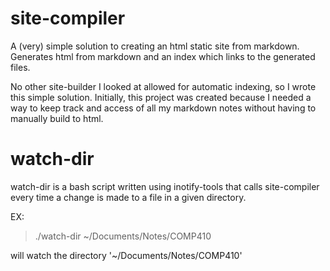 site-compiler
=============

A (very) simple solution to creating an html static site from markdown.
Generates html from markdown and an index which links to the generated files.

No other site-builder I looked at allowed for automatic indexing, so I wrote this simple solution.
Initially, this project was created because I needed a way to keep track and access of all my markdown notes 
without having to manually build to html.

watch-dir
=========
watch-dir is a bash script written using inotify-tools that calls site-compiler every time a change is made to a file
in a given directory. 

EX:
> ./watch-dir ~/Documents/Notes/COMP410 

will watch the directory '~/Documents/Notes/COMP410'
